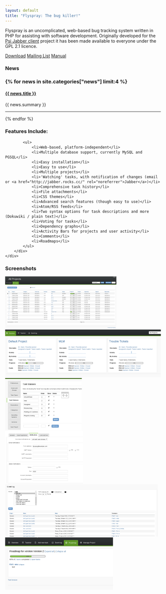 ```yaml
---
layout: default
title: "Flyspray: The bug killer!"
---
```



<div class="jumbotron">
	<p>
		Flyspray is an uncomplicated, web-based bug tracking system written in PHP for assisting with software development. Originally developed for the <a href="http://www.psi-im.org/">Psi Jabber client</a> project it has been made available to everyone under the GPL 2.1 licence.
	</p>
	<div class="btn-group btn-group-justified ">
		<a class="btn btn-success btn-lg" href="{{ site.baseurl }}/docs/download">Download</a>
		<a class="btn btn-info btn-lg" href="{{ site.baseurl }}/community/mailing-list">Mailing List</a>
		<a class="btn btn-primary btn-lg" href="{{ site.baseurl }}/manual">Manual</a>
	</div>
</div>

<div class="row">
	<div class="col-md-7">
		<h3>News<h3>
			{% for news in site.categories["news"] limit:4 %}
				<h4><a href="{{ site.baseurl }}{{ news.url }}">{{ news.title }}</a></h4>
				{{ news.summary }}
				<hr>
	        {% endfor %}
	</div>
	<div class="col-md-5">
		<div class="well well-lg">
			<h3>Features Include:</h3>

			<ul>
				<li>Web-based, platform-independent</li>
				<li>Multiple database support, currently MySQL and PGSQL</li>
				<li>Easy installation</li>
				<li>Easy to use</li>
				<li>Multiple projects</li>
				<li>'Watching' tasks, with notification of changes (email or <a href="http://jabber.rocks.cc/" rel="noreferrer">Jabber</a>)</li>
				<li>Comprehensive task history</li>
				<li>File attachments</li>
				<li>CSS themes</li>
				<li>Advanced search features (though easy to use)</li>
				<li>Atom/RSS feeds</li>
				<li>Two syntax options for task descriptions and more (Dokuwiki / plain text)</li>
				<li>Voting for tasks</li>
				<li>Dependency graphs</li>
				<li>Activity Bars for projects and user activity</li>
				<li>Comments</li>
				<li>Roadmaps</li>
			</ul>
		</div>
	</div>
</div>

<h3>Screenshots</h3>
<div class="row">
  <div class="col-xs-8 col-md-4">
    <a href="images/screenshots/screenshot1.png" class="thumbnail">
		<img alt="" src="images/screenshots/screenshot1-thumb.png">
	</a>
  </div>
  <div class="col-xs-8 col-md-4">
    <a href="images/screenshots/screenshot2.png" class="thumbnail">
		<img alt="" src="images/screenshots/screenshot2-thumb.png">
	</a>
  </div>
  <div class="col-xs-8 col-md-4">
    <a href="images/screenshots/screenshot3.png" class="thumbnail">
		<img alt="" src="images/screenshots/screenshot3-thumb.png">
	</a>
  </div>
</div>
<div class="row">
  <div class="col-xs-8 col-md-4">
    <a href="images/screenshots/screenshot4.png" class="thumbnail">
		<img alt="" src="images/screenshots/screenshot4-thumb.png">
	</a>
  </div>
  <div class="col-xs-8 col-md-4">
    <a href="images/screenshots/screenshot5.png" class="thumbnail">
		<img alt="" src="images/screenshots/screenshot5-thumb.png">
	</a>
  </div>
  <div class="col-xs-8 col-md-4">
    <a href="images/screenshots/screenshot6.png" class="thumbnail">
		<img alt="" src="images/screenshots/screenshot6-thumb.png">
	</a>
  </div>
</div>
